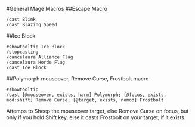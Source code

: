 #General Mage Macros
##Escape Macro
```
/cast Blink
/cast Blazing Speed
```
##Ice Block
```
#showtooltip Ice Block
/stopcasting
/cancelaura Alliance Flag
/cancelaura Horde Flag
/cast Ice Block
```

##Polymorph mouseover, Remove Curse, Frostbolt macro
```
#showtooltip
/cast [@mouseover, exists, harm] Polymorph; [@focus, exists, mod:shift] Remove Curse; [@target, exists, nomod] Frostbolt
```
Attemps to Sheep the mouseover target, else Remove Curse on focus, but only if you hold Shift key, else it casts Frostbolt on your target, if it exists.
